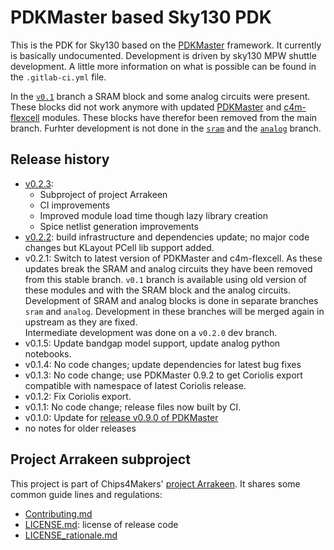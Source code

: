 # PDKMaster based Sky130 PDK

This is the PDK for Sky130 based on the [PDKMaster](https://gitlab.com/Chips4Makers/PDKMaster) framework. It currently is basically undocumented. Development is driven by sky130 MPW shuttle development.
A little more information on what is possible can be found in the `.gitlab-ci.yml` file.

In the [`v0.1`](https://gitlab.com/Chips4Makers/c4m-pdk-sky130/-/tree/v0.1) branch a SRAM block and some analog circuits were present. These blocks did not work anymore with updated [PDKMaster](https://gitlab.com/Chips4Makers/PDKMaster) and [c4m-flexcell](https://gitlab.com/Chips4Makers/c4m-flexcell) modules. These blocks have therefor been removed from the main branch. Furhter development is not done in the [`sram`](https://gitlab.com/Chips4Makers/c4m-pdk-sky130/-/tree/sram) and the [`analog`](https://gitlab.com/Chips4Makers/c4m-pdk-sky130/-/tree/analog) branch.

## Release history

* [v0.2.3](https://gitlab.com/Chips4Makers/c4m-pdk-sky130/-/commits/v0.2.3):
  * Subproject of project Arrakeen
  * CI improvements
  * Improved module load time though lazy library creation
  * Spice netlist generation improvements
* [v0.2.2](https://gitlab.com/Chips4Makers/c4m-pdk-sky130/-/commits/v0.2.2): build infrastructure and dependencies update; no major code changes but KLayout PCell lib support added.
* v0.2.1: Switch to latest version of PDKMaster and c4m-flexcell. As these updates break the SRAM and analog circuits they have been removed from this stable branch. `v0.1` branch is available using old version of these modules and with the SRAM block and the analog circuits.
Development of SRAM and analog blocks is done in separate branches `sram` and `analog`. Development in these branches will be merged again in upstream as they are fixed.  
Intermediate development was done on a `v0.2.0` dev branch.
* v0.1.5: Update bandgap model support, update analog python notebooks.
* v0.1.4: No code changes; update dependencies for latest bug fixes
* v0.1.3: No code change; use PDKMaster 0.9.2 to get Coriolis export compatible with namespace of
  latest Coriolis release.
* v0.1.2: Fix Coriolis export.
* v0.1.1: No code change; release files now built by CI.
* v0.1.0: Update for [release v0.9.0 of PDKMaster](https://gitlab.com/Chips4Makers/PDKMaster/-/blob/v0.9.0/ReleaseNotes/v0.9.0.md)
* no notes for older releases

## Project Arrakeen subproject

This project is part of Chips4Makers' [project Arrakeen](https://gitlab.com/Chips4Makers/c4m-arrakeen). It shares some common guide lines and regulations:

* [Contributing.md](https://gitlab.com/Chips4Makers/c4m-arrakeen/-/blob/redtape_v1/Contributing.md)
* [LICENSE.md](https://gitlab.com/Chips4Makers/c4m-arrakeen/-/blob/redtape_v1/LICENSE.md): license of release code
* [LICENSE_rationale.md](https://gitlab.com/Chips4Makers/c4m-arrakeen/-/blob/redtape_v1/LICENSE_rationale.md)
